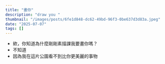 ```yaml
---
title: "畫你"
description: "draw you "
thumbnail: "/images/posts/6fe1d848-dc62-49bd-96f3-0be637d3d83a.jpeg"
date: "2025-07-07"
tags: []
---
```

- 欸，你知道為什麼剛剛素描課我要畫你嗎？
- 不知道
- 因為我在這片公園看不到比你更美麗的事物
